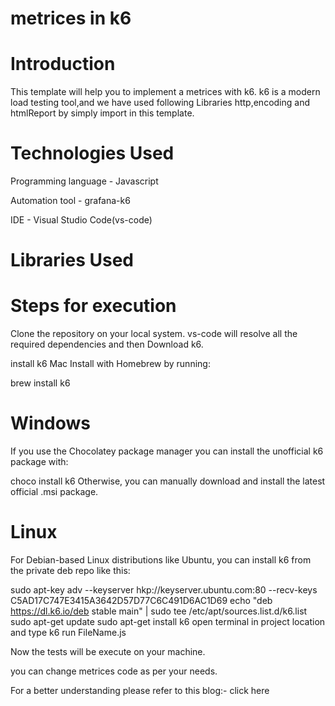 # metrices in k6 
# Introduction
 This template will help you to implement a metrices with k6. k6 is a modern load testing tool,and we have used following Libraries http,encoding and htmlReport by simply import in this template.

# Technologies Used
 Programming language - Javascript

 Automation tool - grafana-k6

 IDE - Visual Studio Code(vs-code)

# Libraries Used

# Steps for execution
Clone the repository on your local system. vs-code will resolve all the required dependencies and then Download k6.

install k6
Mac
Install with Homebrew by running:

brew install k6
# Windows
If you use the Chocolatey package manager you can install the unofficial k6 package with:

  choco install k6
Otherwise, you can manually download and install the latest official .msi package.

# Linux
For Debian-based Linux distributions like Ubuntu, you can install k6 from the private deb repo like this:

sudo apt-key adv --keyserver hkp://keyserver.ubuntu.com:80 --recv-keys C5AD17C747E3415A3642D57D77C6C491D6AC1D69
echo "deb https://dl.k6.io/deb stable main" | sudo tee /etc/apt/sources.list.d/k6.list
sudo apt-get update
sudo apt-get install k6
open terminal in project location and type k6 run FileName.js

Now the tests will be execute on your machine.

you can change metrices code as per your needs.

For a better understanding please refer to this blog:- click here
